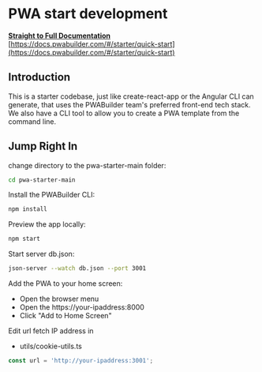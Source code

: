 # PWA start development

[**Straight to Full Documentation**](https://docs.pwabuilder.com/#/starter/quick-start)
[https://docs.pwabuilder.com/#/starter/quick-start](https://docs.pwabuilder.com/#/starter/quick-start)

## Introduction
This is a starter codebase, just like create-react-app or the Angular CLI can generate, that uses the PWABuilder team's preferred front-end tech stack. We also have a CLI tool to allow you to create a PWA template from the command line.

## Jump Right In
change directory to the pwa-starter-main folder:
```bash
cd pwa-starter-main
```

Install the PWABuilder CLI:
```bash
npm install
```

Preview the app locally:
```bash
npm start
```

Start server db.json:
```bash
json-server --watch db.json --port 3001
```

Add the PWA to your home screen:
- Open the browser menu
- Open the https://your-ipaddress:8000
- Click "Add to Home Screen"

Edit url fetch IP address in
- utils/cookie-utils.ts
```typescript
const url = 'http://your-ipaddress:3001';
```